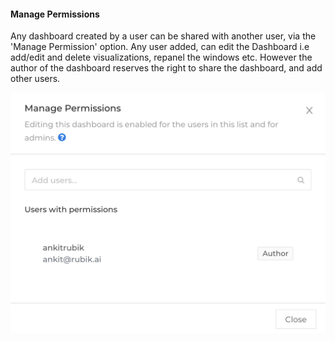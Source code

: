 

#### Manage Permissions

Any dashboard created by a user can be shared with another user, via the 'Manage Permission' option. Any user added, can edit the Dashboard i.e add/edit and delete visualizations, repanel the windows etc. However the author of the dashboard reserves the right to share the dashboard, and add other users.

![Image](./images/atlas-dashboard-manage-permissions.png)